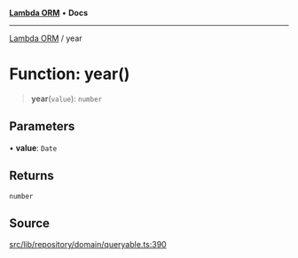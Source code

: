 [**Lambda ORM**](../README.md) • **Docs**

***

[Lambda ORM](../README.md) / year

# Function: year()

> **year**(`value`): `number`

## Parameters

• **value**: `Date`

## Returns

`number`

## Source

[src/lib/repository/domain/queryable.ts:390](https://github.com/lambda-orm/lambdaorm-base/blob/a635589f3d58a8022cbddf078d76ce5a7a0b2137/src/lib/repository/domain/queryable.ts#L390)

